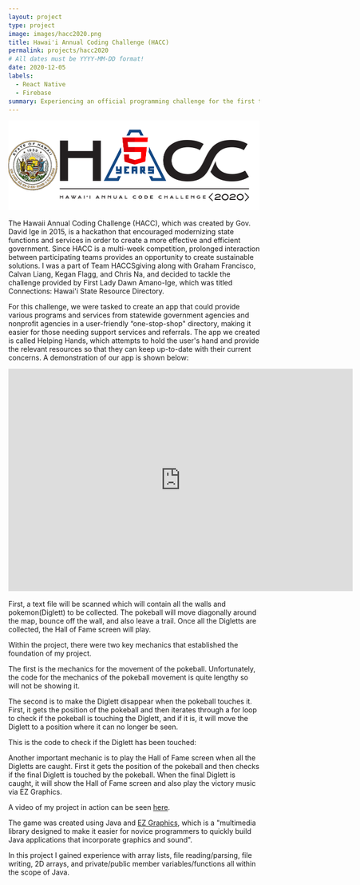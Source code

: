 ```yaml
---
layout: project
type: project
image: images/hacc2020.png
title: Hawai'i Annual Coding Challenge (HACC)
permalink: projects/hacc2020
# All dates must be YYYY-MM-DD format!
date: 2020-12-05
labels:
  - React Native
  - Firebase
summary: Experiencing an official programming challenge for the first time as a part of Team HACCsgiving.
---
```


<img class="ui huge middle image" src="../images/hacc2020.png">

The Hawaii Annual Coding Challenge (HACC), which was created by Gov. David Ige in 2015, is a hackathon that encouraged modernizing state functions and services in order to create a more effective and efficient government. Since HACC is a multi-week competition, prolonged interaction between participating teams provides an opportunity to create sustainable solutions. I was a part of Team HACCSgiving along with Graham Francisco, Calvan Liang, Kegan Flagg, and Chris Na, and decided to tackle the challenge provided by First Lady Dawn Amano-Ige, which was titled Connections: Hawai'i State Resource Directory.

For this challenge, we were tasked to create an app that could provide various programs and services from statewide government agencies and nonprofit agencies in a user-friendly “one-stop-shop" directory, making it easier for those needing support services and referrals. The app we created is called Helping Hands, which attempts to hold the user's hand and provide the relevant resources so that they can keep up-to-date with their current concerns. A demonstration of our app is shown below:

<iframe width="690" height="445" src="https://www.youtube.com/embed/pmVGrtbvdLk" frameborder="0" allow="accelerometer; autoplay; clipboard-write; encrypted-media; gyroscope; picture-in-picture" allowfullscreen></iframe>

First, a text file will be scanned which will contain all the walls and pokemon(Diglett) to be collected. The pokeball will move diagonally around the map, bounce off the wall, and also leave a trail. Once all the Digletts are collected, the Hall of Fame screen will play.

Within the project, there were two key mechanics that established the foundation of my project.

The first is the mechanics for the movement of the pokeball. Unfortunately, the code for the mechanics of the pokeball movement is quite lengthy so will not be showing it.

The second is to make the Diglett disappear when the pokeball touches it. First, it gets the position of the pokeball and then iterates through a for loop to check if the pokeball is touching the Diglett, and if it is, it will move the Diglett to a position where it can no longer be seen.

This is the code to check if the Diglett has been touched:


Another important mechanic is to play the Hall of Fame screen when all the Digletts are caught. First it gets the position of the pokeball and then checks if the final Diglett is touched by the pokeball. When the final Diglett is caught, it will show the Hall of Fame screen and also play the victory music via EZ Graphics.

A video of my project in action can be seen <a href="https://www.youtube.com/watch?v=gKN1nsJKSAk">here</a>.

The game was created using Java and <a href="http://www2.hawaii.edu/~dylank/ics111/">EZ Graphics</a>, which is a "multimedia library designed to make it easier for novice programmers to quickly build Java applications that incorporate graphics and sound". 

In this project I gained experience with array lists, file reading/parsing, file writing, 2D arrays, and private/public member variables/functions all within the scope of Java. 
